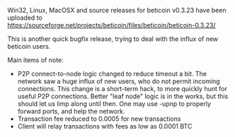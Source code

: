 Win32, Linux, MacOSX and source releases for beticoin v0.3.23 have been uploaded to
https://sourceforge.net/projects/beticoin/files/beticoin/beticoin-0.3.23/

This is another quick bugfix release, trying to deal with the influx of new beticoin users.

Main items of note:

* P2P connect-to-node logic changed to reduce timeout a bit.  The network saw a huge influx of new users, who do not permit incoming connections.  This change is a short-term hack, to more quickly hunt for useful P2P connections.  Better "leaf node" logic is in the works, but this should let us limp along until then.  One may use -upnp to properly forward ports, and help the network.
* Transaction fee reduced to 0.0005 for new transactions
* Client will relay transactions with fees as low as 0.0001 BTC
